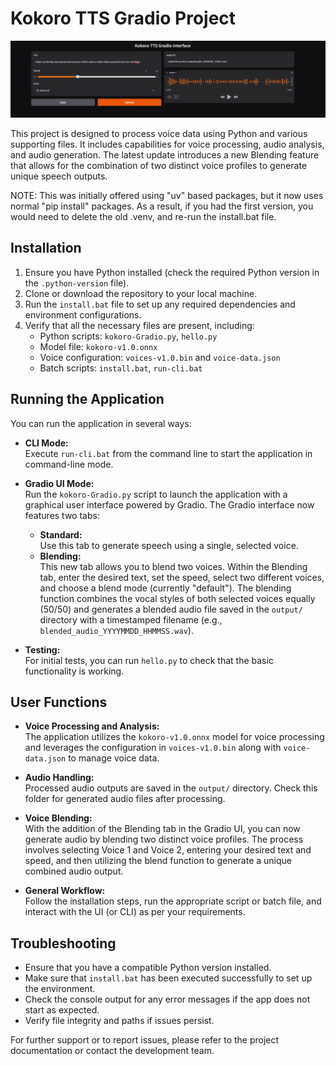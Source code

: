 # Kokoro TTS Gradio Project
![demoUI](https://raw.githubusercontent.com/MushroomFleet/KokoroTTS-Gradio/refs/heads/main/images/demo.png)

This project is designed to process voice data using Python and various supporting files. It includes capabilities for voice processing, audio analysis, and audio generation. The latest update introduces a new Blending feature that allows for the combination of two distinct voice profiles to generate unique speech outputs.

NOTE: This was initially offered using "uv" based packages, but it now uses normal "pip install" packages. As a result, if you had the first version, you would need to delete the old .venv, and re-run the install.bat file.

## Installation

1. Ensure you have Python installed (check the required Python version in the `.python-version` file).
2. Clone or download the repository to your local machine.
3. Run the `install.bat` file to set up any required dependencies and environment configurations.
4. Verify that all the necessary files are present, including:
   - Python scripts: `kokoro-Gradio.py`, `hello.py`
   - Model file: `kokoro-v1.0.onnx`
   - Voice configuration: `voices-v1.0.bin` and `voice-data.json`
   - Batch scripts: `install.bat`, `run-cli.bat`

## Running the Application

You can run the application in several ways:

- **CLI Mode:**  
  Execute `run-cli.bat` from the command line to start the application in command-line mode.

- **Gradio UI Mode:**  
  Run the `kokoro-Gradio.py` script to launch the application with a graphical user interface powered by Gradio. The Gradio interface now features two tabs:
   - **Standard:**  
     Use this tab to generate speech using a single, selected voice.
   - **Blending:**  
     This new tab allows you to blend two voices. Within the Blending tab, enter the desired text, set the speed, select two different voices, and choose a blend mode (currently "default"). The blending function combines the vocal styles of both selected voices equally (50/50) and generates a blended audio file saved in the `output/` directory with a timestamped filename (e.g., `blended_audio_YYYYMMDD_HHMMSS.wav`).

- **Testing:**  
  For initial tests, you can run `hello.py` to check that the basic functionality is working.

## User Functions

- **Voice Processing and Analysis:**  
  The application utilizes the `kokoro-v1.0.onnx` model for voice processing and leverages the configuration in `voices-v1.0.bin` along with `voice-data.json` to manage voice data.

- **Audio Handling:**  
  Processed audio outputs are saved in the `output/` directory. Check this folder for generated audio files after processing.

- **Voice Blending:**  
  With the addition of the Blending tab in the Gradio UI, you can now generate audio by blending two distinct voice profiles. The process involves selecting Voice 1 and Voice 2, entering your desired text and speed, and then utilizing the blend function to generate a unique combined audio output.

- **General Workflow:**  
  Follow the installation steps, run the appropriate script or batch file, and interact with the UI (or CLI) as per your requirements.

## Troubleshooting

- Ensure that you have a compatible Python version installed.
- Make sure that `install.bat` has been executed successfully to set up the environment.
- Check the console output for any error messages if the app does not start as expected.
- Verify file integrity and paths if issues persist.

For further support or to report issues, please refer to the project documentation or contact the development team.
